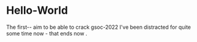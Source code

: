 # Hello-World
The first-- aim to be able to crack gsoc-2022
I've been distracted for quite some time now - that ends now . 
